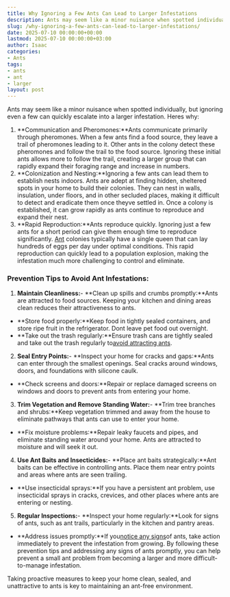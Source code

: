 ```yaml
---
title: Why Ignoring a Few Ants Can Lead to Larger Infestations
description: Ants may seem like a minor nuisance when spotted individually, but ignoring even a few can quickly escalate into a larger infestation. Heres why 1.
slug: /why-ignoring-a-few-ants-can-lead-to-larger-infestations/
date: 2025-07-10 00:00:00+00:00
lastmod: 2025-07-10 00:00:00+03:00
author: Isaac
categories:
- Ants
tags:
- ants
- ant
- larger
layout: post
---
```

Ants may seem like a minor nuisance when spotted individually, but ignoring even a few can quickly escalate into a larger infestation. Heres why:
1. **Communication and Pheromones:**Ants communicate primarily through pheromones. When a few ants find a food source, they leave a trail of pheromones leading to it. Other ants in the colony detect these pheromones and follow the trail to the food source. Ignoring these initial ants allows more to follow the trail, creating a larger group that can rapidly expand their foraging range and increase in numbers.
2. **Colonization and Nesting:**Ignoring a few ants can lead them to establish nests indoors. Ants are adept at finding hidden, sheltered spots in your home to build their colonies. They can nest in walls, insulation, under floors, and in other secluded places, making it difficult to detect and eradicate them once theyve settled in. Once a colony is established, it can grow rapidly as ants continue to reproduce and expand their nest.
3. **Rapid Reproduction:**Ants reproduce quickly. Ignoring just a few ants for a short period can give them enough time to reproduce significantly. [Ant](https://pestpolicy.com/ant-control-in-federal-way/) colonies typically have a single queen that can lay hundreds of eggs per day under optimal conditions. This rapid reproduction can quickly lead to a population explosion, making the infestation much more challenging to control and eliminate.
### Prevention Tips to Avoid Ant Infestations:
1. **Maintain Cleanliness:**- **Clean up spills and crumbs promptly:**Ants are attracted to food sources. Keeping your kitchen and dining areas clean reduces their attractiveness to ants.
- **Store food properly:**Keep food in tightly sealed containers, and store ripe fruit in the refrigerator. Dont leave pet food out overnight.
- **Take out the trash regularly:**Ensure trash cans are tightly sealed and take out the trash regularly to[avoid attracting ants](https://pestpolicy.com/how-to-remove-ants-from-carpet/).
2. **Seal Entry Points:**- **Inspect your home for cracks and gaps:**Ants can enter through the smallest openings. Seal cracks around windows, doors, and foundations with silicone caulk.
- **Check screens and doors:**Repair or replace damaged screens on windows and doors to prevent ants from entering your home.
3. **Trim Vegetation and Remove Standing Water:**- **Trim tree branches and shrubs:**Keep vegetation trimmed and away from the house to eliminate pathways that ants can use to enter your home.
- **Fix moisture problems:**Repair leaky faucets and pipes, and eliminate standing water around your home. Ants are attracted to moisture and will seek it out.
4. **Use Ant Baits and Insecticides:**- **Place ant baits strategically:**Ant baits can be effective in controlling ants. Place them near entry points and areas where ants are seen trailing.
- **Use insecticidal sprays:**If you have a persistent ant problem, use insecticidal sprays in cracks, crevices, and other places where ants are entering or nesting.
5. **Regular Inspections:**- **Inspect your home regularly:**Look for signs of ants, such as ant trails, particularly in the kitchen and pantry areas.
- **Address issues promptly:**If you[notice any signs](https://pestpolicy.com/how-much-does-an-ant-exterminator-cost/)of ants, take action immediately to prevent the infestation from growing.
By following these prevention tips and addressing any signs of ants promptly, you can help prevent a small ant problem from becoming a larger and more difficult-to-manage infestation.

Taking proactive measures to keep your home clean, sealed, and unattractive to ants is key to maintaining an ant-free environment.